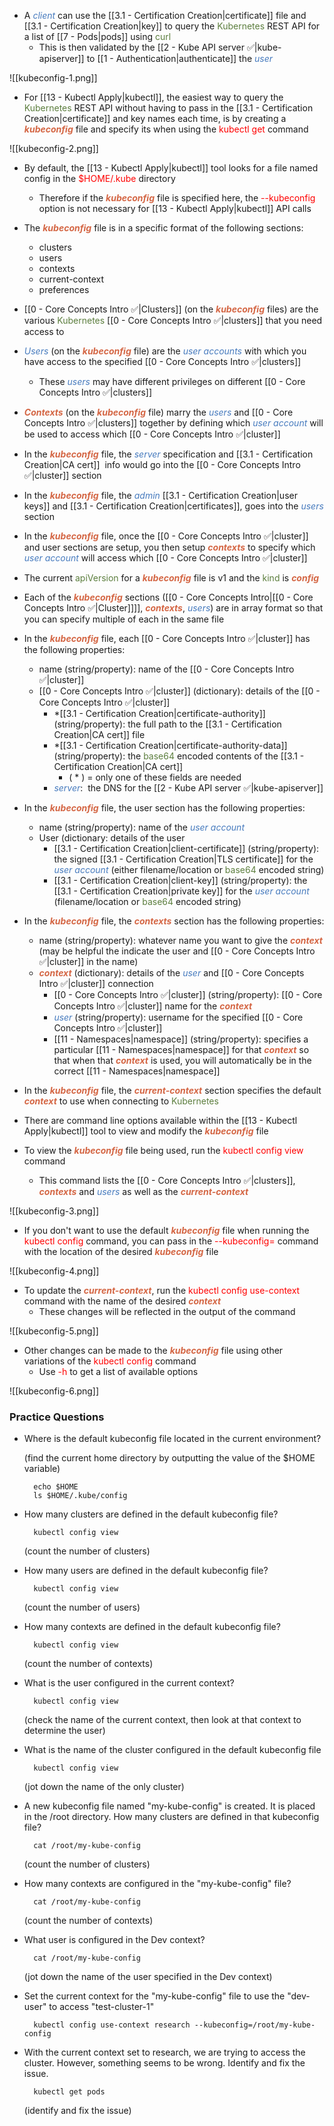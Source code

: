 - A <i><span style="color:#477bbe">client</span></i> can use the [[3.1 - Certification Creation|certificate]] file and [[3.1 - Certification Creation|key]] to query the <span style="color:#5c7e3e">Kubernetes</span> REST API for a list of [[7 - Pods|pods]] using <span style="color:#5c7e3e">curl</span>
	- This is then validated by the [[2 - Kube API server ✅|kube-apiserver]] to [[1 - Authentication|authenticate]] the <i><span style="color:#477bbe">user</span></i>

![[kubeconfig-1.png]]

- For [[13 - Kubectl Apply|kubectl]], the easiest way to query the <span style="color:#5c7e3e">Kubernetes</span> REST API without having to pass in the [[3.1 - Certification Creation|certificate]] and key names each time, is by creating a <b><i><span style="color:#d46644">kubeconfig</span></i></b> file and specify its when using the <span style="color:red">kubectl get</span> command

![[kubeconfig-2.png]]

- By default, the [[13 - Kubectl Apply|kubectl]] tool looks for a file named config in the <span style="color:red">$HOME/.kube</span> directory
	- Therefore if the <b><i><span style="color:#d46644">kubeconfig</span></i></b> file is specified here, the <span style="color:red">--kubeconfig</span> option is not necessary for [[13 - Kubectl Apply|kubectl]] API calls

- The <b><i><span style="color:#d46644">kubeconfig</span></i></b> file is in a specific format of the following sections:
	- clusters
	- users
	- contexts
	- current-context
	- preferences

- [[0 - Core Concepts Intro ✅|Clusters]] (on the <b><i><span style="color:#d46644">kubeconfig</span></i></b> files) are the various <span style="color:#5c7e3e">Kubernetes</span> [[0 - Core Concepts Intro ✅|clusters]] that you need access to

- <i><span style="color:#477bbe">Users</span></i> (on the <b><i><span style="color:#d46644">kubeconfig</span></i></b> file) are the <i><span style="color:#477bbe">user accounts</span></i> with which you have access to the specified [[0 - Core Concepts Intro ✅|clusters]]
	- These <i><span style="color:#477bbe">users</span></i> may have different privileges on different [[0 - Core Concepts Intro ✅|clusters]]

- <b><i><span style="color:#d46644">Contexts</span></i></b> (on the <b><i><span style="color:#d46644">kubeconfig</span></i></b> file) marry the <i><span style="color:#477bbe">users</span></i> and [[0 - Core Concepts Intro ✅|clusters]] together by defining which <i><span style="color:#477bbe">user account</span></i> will be used to access which [[0 - Core Concepts Intro ✅|cluster]]

- In the <b><i><span style="color:#d46644">kubeconfig</span></i></b> file, the <i><span style="color:#477bbe">server</span></i> specification and [[3.1 - Certification Creation|CA cert]]  info would go into the [[0 - Core Concepts Intro ✅|cluster]] section

- In the <b><i><span style="color:#d46644">kubeconfig</span></i></b> file, the <i><span style="color:#477bbe">admin</span></i> [[3.1 - Certification Creation|user keys]] and [[3.1 - Certification Creation|certificates]], goes into the <i><span style="color:#477bbe">users</span></i> section

- In the <b><i><span style="color:#d46644">kubeconfig</span></i></b> file, once the [[0 - Core Concepts Intro ✅|cluster]] and user sections are setup, you then setup <b><i><span style="color:#d46644">contexts</span></i></b> to specify which <i><span style="color:#477bbe">user account</span></i> will access which [[0 - Core Concepts Intro ✅|cluster]]

- The current <span style="color:#5c7e3e">apiVersion</span> for a <b><i><span style="color:#d46644">kubeconfig</span></i></b> file is v1 and the <span style="color:#5c7e3e">kind</span> is <b><i><span style="color:#d46644">config</span></i></b>

- Each of the <b><i><span style="color:#d46644">kubeconfig</span></i></b> sections ([[0 - Core Concepts Intro|[[0 - Core Concepts Intro ✅|Cluster]]]], <b><i><span style="color:#d46644">contexts</span></i></b>, <i><span style="color:#477bbe">users</span></i>) are in array format so that you can specify multiple of each in the same file

- In the <b><i><span style="color:#d46644">kubeconfig</span></i></b> file, each [[0 - Core Concepts Intro ✅|cluster]] has the following properties:
	- name (string/property): name of the [[0 - Core Concepts Intro ✅|cluster]]
	- [[0 - Core Concepts Intro ✅|cluster]] (dictionary): details of the [[0 - Core Concepts Intro ✅|cluster]]
		- *[[3.1 - Certification Creation|certificate-authority]] (string/property): the full path to the [[3.1 - Certification Creation|CA cert]] file
		- *[[3.1 - Certification Creation|certificate-authority-data]] (string/property): the <span style="color:#5c7e3e">base64</span> encoded contents of the [[3.1 - Certification Creation|CA cert]]
			- ( * ) = only one of these fields are needed
		- <i><span style="color:#477bbe">server</span></i>:  the DNS for the [[2 - Kube API server ✅|kube-apiserver]]

- In the <b><i><span style="color:#d46644">kubeconfig</span></i></b> file, the user section has the following properties:
	- name (string/property): name of the <i><span style="color:#477bbe">user account</span></i>
	- User (dictionary: details of the user
		- [[3.1 - Certification Creation|client-certificate]] (string/property): the signed [[3.1 - Certification Creation|TLS certificate]] for the <i><span style="color:#477bbe">user account</span></i> (either filename/location or <span style="color:#5c7e3e">base64</span> encoded string)
		- [[3.1 - Certification Creation|client-key]] (string/property): the [[3.1 - Certification Creation|private key]] for the <i><span style="color:#477bbe">user account</span></i> (filename/location or <span style="color:#5c7e3e">base64</span> encoded string)

- In the <b><i><span style="color:#d46644">kubeconfig</span></i></b> file, the <b><i><span style="color:#d46644">contexts</span></i></b> section has the following properties:
	- name (string/property): whatever name you want to give the <b><i><span style="color:#d46644">context</span></i></b> (may be helpful the indicate the user and [[0 - Core Concepts Intro ✅|cluster]] in the name)
	- <b><i><span style="color:#d46644">context</span></i></b> (dictionary): details of the <i><span style="color:#477bbe">user</span></i> and [[0 - Core Concepts Intro ✅|cluster]] connection
		- [[0 - Core Concepts Intro ✅|cluster]] (string/property): [[0 - Core Concepts Intro ✅|cluster]] name for the <b><i><span style="color:#d46644">context</span></i></b>
		- <i><span style="color:#477bbe">user</span></i> (string/property): username for the specified [[0 - Core Concepts Intro ✅|cluster]]
		- [[11 - Namespaces|namespace]] (string/property): specifies a particular [[11 - Namespaces|namespace]] for that <b><i><span style="color:#d46644">context</span></i></b> so that when that <b><i><span style="color:#d46644">context</span></i></b> is used, you will automatically be in the correct [[11 - Namespaces|namespace]]

- In the <b><i><span style="color:#d46644">kubeconfig</span></i></b> file, the <b><i><span style="color:#d46644">current-context</span></i></b> section specifies the default <b><i><span style="color:#d46644">context</span></i></b> to use when connecting to <span style="color:#5c7e3e">Kubernetes</span>

- There are command line options available within the [[13 - Kubectl Apply|kubectl]] tool to view and modify the <b><i><span style="color:#d46644">kubeconfig</span></i></b> file

- To view the <b><i><span style="color:#d46644">kubeconfig</span></i></b> file being used, run the <span style="color:red">kubectl config view</span> command
	- This command lists the [[0 - Core Concepts Intro ✅|clusters]], <b><i><span style="color:#d46644">contexts</span></i></b> and <i><span style="color:#477bbe">users</span></i> as well as the <b><i><span style="color:#d46644">current-context</span></i></b>

![[kubeconfig-3.png]]

- If you don't want to use the default <b><i><span style="color:#d46644">kubeconfig</span></i></b> file when running the <span style="color:red">kubectl config</span> command, you can pass in the <span style="color:red">--kubeconfig=</span> command with the location of the desired <b><i><span style="color:#d46644">kubeconfig</span></i></b> file

![[kubeconfig-4.png]]

- To update the <b><i><span style="color:#d46644">current-context</span></i></b>, run the <span style="color:red">kubectl config use-context</span> command with the name of the desired <b><i><span style="color:#d46644">context</span></i></b>
	- These changes will be reflected in the output of the command

![[kubeconfig-5.png]]

- Other changes can be made to the <b><i><span style="color:#d46644">kubeconfig</span></i></b> file using other variations of the <span style="color:red">kubectl config</span> command
	- Use <span style="color:red">-h</span> to get a list of available options

![[kubeconfig-6.png]]

### Practice Questions

- Where is the default kubeconfig file located in the current environment?

	(find the current home directory by outputting the value of the $HOME variable)

		echo $HOME
		ls $HOME/.kube/config

- How many clusters are defined in the default kubeconfig file?

		kubectl config view

	(count the number of clusters)

- How many users are defined in the default kubeconfig file?

		kubectl config view

	(count the number of users)

- How many contexts are defined in the default kubeconfig file?

		kubectl config view

	(count the number of contexts)

- What is the user configured in the current context?

		kubectl config view

	(check the name of the current context, then look at that context to determine the user)

- What is the name of the cluster configured in the default kubeconfig file

		kubectl config view

	(jot down the name of the only cluster)

- A new kubeconfig file named "my-kube-config" is created. It is placed in the /root directory. How many clusters are defined in that kubeconfig file?

		cat /root/my-kube-config

	(count the number of clusters)

- How many contexts are configured in the "my-kube-config" file?

		cat /root/my-kube-config

	(count the number of contexts)

- What user is configured in the Dev context?

		cat /root/my-kube-config

	(jot down the name of the user specified in the Dev context)

- Set the current context for the "my-kube-config" file to use the "dev-user" to access "test-cluster-1"

		kubectl config use-context research --kubeconfig=/root/my-kube-config

- With the current context set to research, we are trying to access the cluster. However, something seems to be wrong. Identify and fix the issue.

		kubectl get pods

	(identify and fix the issue)